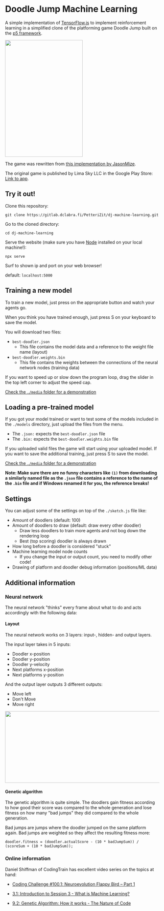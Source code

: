 # Doodle Jump Machine Learning

A simple implementation of [TensorFlow.js](https://www.tensorflow.org/js) to implement reinforcement learning in a simplified clone of the platforming game Doodle Jump built on the [p5 framework](https://p5js.org/).

<img src="https://gitlab.dclabra.fi/PetteriZit/dj-machine-learning/-/raw/master/media/screenshot.png?raw=true" width="253" height="380" />

The game was rewritten from [this implementation by JasonMize](https://codepen.io/ainc/pen/ZxGXwd). 

The original game is published by Lima Sky LLC in the Google Play Store: [Link to app](https://play.google.com/store/apps/details?id=com.lima.doodlejump&hl=fi&gl=US).

## Try it out!

Clone this repository:

`git clone https://gitlab.dclabra.fi/PetteriZit/dj-machine-learning.git`

Go to the cloned directory:

`cd dj-machine-learning`

Serve the website (make sure you have [Node](https://nodejs.org/en/) installed on your local machine!): 

`npx serve`

Surf to shown ip and port on your web browser!

default: `localhost:5000`

## Training a new model

To train a new model, just press on the appropriate button and watch your agents go.

When you think you have trained enough, just press S on your keyboard to save the model.

You will download two files: 
* `best-doodler.json`
   * This file contains the model data and a reference to the weight file name (layout)
* `best-doodler.weights.bin`
   * This file contains the weights between the connections of the neural network nodes (training data)

If you want to speed up or slow down the program loop, drag the slider in the top left corner to adjust the speed cap.

[Check the `./media` folder for a demonstration](https://gitlab.dclabra.fi/PetteriZit/dj-machine-learning/-/blob/master/media/new.mp4)

## Loading a pre-trained model

If you got your model trained or want to test some of the models included in the `./models` directory, just upload the files from the menu.
* The `.json:` expects the `best-doodler.json` file
* The `.bin:` expects the `best-doodler.weights.bin` file

If you uploaded valid files the game will start using your uploaded model. If you want to save the additional training, just press S to save the model.

[Check the `./media` folder for a demonstration](https://gitlab.dclabra.fi/PetteriZit/dj-machine-learning/-/blob/master/media/pretrained.mp4)

**Note: Make sure there are no funny characters like `(1)` from downloading a similarly named file as the `.json` file contains a reference to the name of the `.bin` file and if Windows renamed it for you, the reference breaks!**

## Settings

You can adjust some of the settings on top of the `./sketch.js` file like:

* Amount of doodlers (default: 100)
* Amount of doodlers to draw (default: draw every other doodler)
    * Draw less doodlers to train more agents and not bog down the rendering loop
    * Best (top scoring) doodler is always drawn
* How long before a doodler is considered "stuck"
* Machine learning model node counts
    * If you change the input or output count, you need to modify other code!
* Drawing of platform and doodler debug information (positions/ML data)

## Additional information

### Neural network

The neural network "thinks" every frame about what to do and acts accordingly with the following data:

#### Layout
The neural network works on 3 layers: input-, hidden- and output layers.

The input layer takes in 5 inputs:
* Doodler x-position
* Doodler y-position
* Doodler y-velocity
* Next platforms x-position
* Next platforms y-position

And the output layer outputs 3 different outputs:
* Move left
* Don't Move
* Move right

<img src="https://gitlab.dclabra.fi/PetteriZit/dj-machine-learning/-/raw/master/media/ai_diagram_drawio.png?raw=true" width="600" height="233" />

#### Genetic algorithm

The genetic algorithm is quite simple. The doodlers gain fitness according to how good their score was compared to the whole generation and lose fitness on how many "bad jumps" they did compared to the whole generation.

Bad jumps are jumps where the doodler jumped on the same platform again. Bad jumps are weighted so they affect the resulting fitness more:

`doodler.fitness = (doodler.actualScore - (10 * badJumpSum)) / (scoreSum + (10 * badJumpSum));`

### Online information

Daniel Shiffman of CodingTrain has excellent video series on the topics at hand:

* [Coding Challenge #100.1: Neuroevolution Flappy Bird – Part 1](https://www.youtube.com/watch?v=c6y21FkaUqw)

* [3.1: Introduction to Session 3 - What is Machine Learning?](https://www.youtube.com/watch?v=LvIa0-ZKCrc)

* [9.2: Genetic Algorithm: How it works - The Nature of Code](https://www.youtube.com/watch?v=RxTfc4JLYKs)

